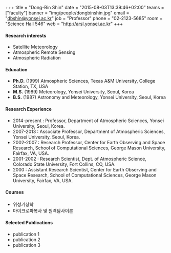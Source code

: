 +++
title = "Dong-Bin Shin"
date = "2015-08-03T13:39:46+02:00"
teams = ["faculty"]
banner = "img/people/dongbinshin.jpg"
email = "dbshin@yonsei.ac.kr"
job = "Professor"
phone = "02-2123-5685"
room = "Science Hall 546"
web = "http://arsl.yonsei.ac.kr"
+++

#### Research interests
+ Satellite Meteorology
+ Atmospheric Remote Sensing
+ Atmospheric Radiation

#### Education
+ **Ph.D.** (1999) Atmospheric Sciences, Texas A&M University, College Station, TX, USA
+ **M.S.** (1989) Meteorology, Yonsei University, Seoul, Korea
+ **B.S.** (1987) Astronomy and Meteorology, Yonsei University, Seoul, Korea

#### Research Experience
+ 2014-present : Professor, Department of Atmospheric Sciences, Yonsei University, Seoul, Korea.
+ 2007-2013  : Associate Professor, Department of Atmospheric Sciences, Yonsei University, Seoul, Korea.
+ 2002-2007 : Research Professor, Center for Earth Observing and Space Research, School of Computational Sciences, George Mason University, Fairfax, VA, USA.
+ 2001-2002  : Research Scientist, Dept. of Atmospheric Science, Colorado State University, Fort Collins, CO, USA.
+ 2000 : Assistant Research Scientist, Center for Earth Observing and Space Research, School of Computational Sciences, George Mason University, Fairfax, VA, USA.

#### Courses
+ 위성기상학
+ 마이크로파복사 및 원격탐사이론

#### Selected Publications
+ publication 1
+ publication 2
+ publication 3
